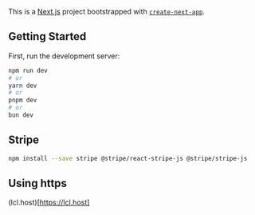 This is a [Next.js](https://nextjs.org/) project bootstrapped with [`create-next-app`](https://github.com/vercel/next.js/tree/canary/packages/create-next-app).

## Getting Started

First, run the development server:

```bash
npm run dev
# or
yarn dev
# or
pnpm dev
# or
bun dev
```

## Stripe

```bash
npm install --save stripe @stripe/react-stripe-js @stripe/stripe-js
```

## Using https

(lcl.host)[https://lcl.host]
